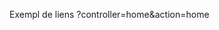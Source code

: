 Exempl de liens
?controller=home&action=home
<script>
//     const form = document.getElementById('form_choix_date');
//     const donneesList = document.getElementById('donnees_list');

//     form.addEventListener('submit', function(event) {
//         event.preventDefault(); // Empêche le comportement par défaut du formulaire

//         const date = document.getElementById('date_donnee').value;

//         // Envoie de la requête AJAX
//         const xhr = new XMLHttpRequest();
//         xhr.open('POST', '?controller=home&action=home');
//     xhr.setRequestHeader('Content-type', 'application/x-www-form-urlencoded');          
//         xhr.onload = function() {
//             if (xhr.status === 200) {
//                 const response = JSON.parse(xhr.responseText);
//                 afficherDonnees(response);
//             }
//         };
//         xhr.send('submit_date_donnees=1&date_donnee=' + encodeURIComponent(date));
//     });

//     // Fonction pour afficher les données sur la page
//     function afficherDonnees(data) {
//         donneesList.innerHTML = ''; // Efface le contenu précédent
//         data.forEach(function(dd) {
//             const li = document.createElement('li');
//             li.innerHTML = `
//                 <ul>
//                     <li>Temperature de l'eau : ${dd.temperature}</li>
//                     <li>Salinité de l'eau : ${dd.salinity}</li>
//                     <li>Chlorophill "A" : ${dd.chlorophill}</li>
//                     <li>Oxygène dissous : ${dd.oxygen}</li>
//                     <li>Date/Heure : ${dd.tracked_at}</li>
//                     <li>Longitude : ${dd.longitude}</li>
//                     <li>Latitude : ${dd.latitude}</li>
//                 </ul>
//             `;
//             donneesList.appendChild(li);
//         });
//     }

//     xhr.onload = function() {
//     console.log(xhr.responseText); // Affiche la réponse du serveur dans la console
//     var response = JSON.parse(xhr.responseText); // Parse la réponse en tant que JSON
    
// };
</script>
